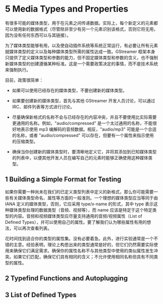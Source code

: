 # 5 Media Types and Properties

有很多可能的媒体类型，用于在元素之间传递数据。实际上，每个新定义的元素都可以使用新的数据格式（尽管除非至少有另一个元素识别该格式，否则它将无用，因为没有任何东西可以与其链接）。

为了媒体类型能够有用，以及使自动插件系统等系统正常运行，有必要让所有元素就媒体类型的定义以及每种媒体类型所需的属性达成一致。GStreamer 框架本身只提供了定义媒体类型和参数的能力，但不固定媒体类型和参数的含义，也不强制新媒体类型的创建遵循某种标准。这是一个需要政策决定的事情，而不是技术系统来强制执行。

目前，政策很简单：

- 如果可以使用已经存在的媒体类型，不要创建新的媒体类型。

- 如果要创建新的媒体类型，首先与其他 GStreamer 开发人员讨论，可以通过 IRC、邮件列表等方式进行讨论。

- 尽量确保新格式的名称不会与已经存在的内容冲突，并且不要使用比实际需要更通用的名称。例如，"audio/compressed" 是一个太过通用的名称，不能很好地表示使用 mp3 编解码的音频数据。相反，"audio/mp3" 可能是一个合适的名称，或者 "audio/compressed" 可以存在，但要有一个属性来指示使用的压缩类型。

- 确保当你创建新的媒体类型时，要清晰地定义它，并将其添加到已知媒体类型的列表中，以便其他开发人员在编写自己的元素时能够正确使用这种媒体类型。

## 1 Building a Simple Format for Testing

如果你需要一种尚未在我们的已定义类型列表中定义的新格式，那么你可能需要一些有关媒体类型命名、属性等方面的一般准则。一个理想的媒体类型应当等同于由 IANA 定义的媒体类型，否则，它应采用 type/x-name 的形式，其中 type 表示这种媒体类型处理的数据类型（音频、视频等），而 name 应该是特定于这个特定类型的内容。音频和视频媒体类型应尽量支持通用的音频/视频属性（List of Defined Types），并可以使用自己的属性。要了解我们认为哪些属性有用的想法，可以再次查看列表。

花时间找到适合你的类型的属性集。没有必要着急。此外，进行实验通常是一个不错的主意。经验表明，理论上构思出来的类型通常是好的，但它们仍然需要实际使用来确保它们满足需求。确保你的属性名称不与其他类型中使用的类似属性发生冲突。如果它们匹配，确保它们具有相同的含义；不允许使用相同名称但具有不同类型的属性。

## 2 Typefind Functions and Autoplugging

## 3 List of Defined Types